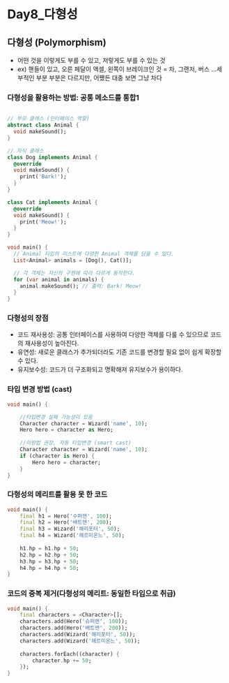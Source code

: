 # Day8_다형성

## 다형성  (**Polymorphism)**

- 어떤 것을 이렇게도 부를 수 있고, 저렇게도 부를 수 있는 것
- ex) 핸들이 있고, 오른 페달이 액셀, 왼쪽이 브레이크인 것 = 
차, 그랜저, 버스 …세부적인 부분 부분은 다르지만, 어쨌든 대충 보면 그냥 차다

### 다형성을 활용하는 방법:  공통 메소드를 통합1

```dart

// 부모 클래스 (인터페이스 역할)
abstract class Animal {
  void makeSound();
}

// 자식 클래스
class Dog implements Animal {
  @override
  void makeSound() {
    print('Bark!');
  }
}

class Cat implements Animal {
  @override
  void makeSound() {
    print('Meow!');
  }
}

void main() {
  // Animal 타입의 리스트에 다양한 Animal 객체를 담을 수 있다.
  List<Animal> animals = [Dog(), Cat()];

  // 각 객체는 자신의 구현에 따라 다르게 동작한다.
  for (var animal in animals) {
    animal.makeSound(); // 출력: Bark! Meow!
  }
}
```

### 다형성의 장점

- 코드 재사용성: 공통 인터페이스를 사용하여 다양한 객체를 다룰 수 있으므로 코드의 재사용성이 높아진다.
- 유연성: 새로운 클래스가 추가되더라도 기존 코드를 변경할 필요 없이 쉽게 확장할 수 있다.
- 유지보수성: 코드가 더 구조화되고 명확해져 유지보수가 용이하다.

### 타입 변경 방법 (cast)

```dart
void main() {

	//타입변경 실패 가능성이 있음
	Character character = Wizard('name', 10);
	Hero hero = character as Hero;  
	
	//이방법 권장, 자동 타입변경 (smart cast)
	Character character = Wizard('name', 10);
	if (character is Hero) {
		Hero hero = character;
	}
}
```

### 다형성의 메리트를 활용 못 한 코드

```dart
void main() {
	final h1 = Hero('수퍼맨', 100);
	final h2 = Hero('배트맨', 200);
	final h3 = Wizard('해리포터', 50);
	final h4 = Wizard('헤르미온느', 50);
	
	h1.hp = h1.hp + 50;
	h2.hp = h2.hp + 50;
	h3.hp = h3.hp + 50;
	h4.hp = h4.hp + 50;
}
```

### 코드의 중복 제거(다형성의 메리트: 동일한 타입으로 취급)

```dart
void main() {
	final characters = <Character>[];
	characters.add(Hero('슈퍼맨', 100));
	characters.add(Hero('배트맨', 200));
	characters.add(Wizard('해리포터', 50));
	characters.add(Wizard('헤르미온느', 50));
	
	characters.forEach((character) {
		character.hp += 50;
	});
}
```